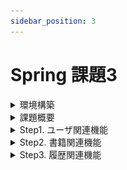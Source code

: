 ```yaml
---
sidebar_position: 3
---
```


# Spring 課題3




<details>
  <summary>環境構築</summary>
  <div>
    <details>
        <summary>データベース作成</summary>
        <div>



#### 1. 以下のリンクからpython**3.x系**をインストールして下さい  
[python 公式](https://www.python.org/)



#### 2. python がインストールされていることを確認して下さい  
コマンドプロンプトを開き、`python -V`を実行し、  
以下のような表示が出力されることを確認

```
C:\Users>python -V
Python 3.11.4
```

***※バージョン部分は異なる場合があります***



#### 3. 以下のリンクからリポジトリをzipで任意のフォルダにダウンロードして下さい
[bookdb-py](https://github.com/esx11954/bookdb-py)

ダウンロード後上記リンクの**readme.md**を参照し、  
ユーザの設定及び必要モジュールのインストールを行い、  
ローカル環境にデータベースを作成して下さい
        </div>
    </details>

    <details>
        <summary>プロジェクトインポート</summary>
        <div>

#### 1. 課題用リポジトリリソースをダウンロード  
以下のリンクから課題用リポジトリリソースをzipでダウンロードして下さい 
 
[課題用リソース](https://github.com/esx11954/books/archive/refs/heads/booksExam.zip)



#### 2. Eclipseにインストール 
ダウンロードしたzipを展開後、  
Eclipseから展開したフォルダ内のプロジェクトをインポートして下さい 
![import](./img/eclipse-import1.png)



#### 3. 動作確認 
インポートが完了したらプロジェクトを実行し、  
以下の画面が表示されることを確認して下さい
![login](./img/login.png)

        </div>
    </details>


    <details>
        <summary>ログイン</summary>
        <div>

このプロジェクトは書籍管理を目的としたシステムです
管理者はこのシステムにサインインし、各種機能を利用すると想定します  

以下の認証情報でログインし、履歴一覧ページが表示されることを確認して下さい  
ログインできない場合はDBが正常に作成されていない可能性があります  

#### 認証情報  

| メールアドレス | eightbit@eightbit.co.jp |
|---|---|
| **パスワード** | **eightbit** |

        </div>
    </details>



  </div>
</details>

<details>
    <summary>課題概要</summary>
    <div>

このシステムには以下3つの一覧画面が用意されており、  
それぞれが詳細ページ及び更新用モーダルを持ちます  
書籍、ユーザ一覧画面は新規登録画面が用意されています  

- **履歴一覧画面**
    - 履歴詳細画面
        - データ更新用モーダル



- **書籍一覧画面**
    - 新規書籍登録画面
    - 書籍詳細画面
        - データ更新用モーダル
        - 書籍貸出手続き画面



- **ユーザ一覧画面**
    - 新規ユーザ登録画面
    - ユーザ詳細画面
        - データ更新用モーダル



インポートしたプロジェクトの**serviceパッケージ内のファイル**を修正(機能を実装)することでシステムが正常に動作するようになります  

修正対象ファイルは以下の3つです  
- <em>/books/src/main/java/com/eightbit/books/service/UserService.java</em>
- <em>/books/src/main/java/com/eightbit/books/service/BookService.java</em>
- <em>/books/src/main/java/com/eightbit/books/service/HistoryService.java</em>


:::tip
### ポイント

例えば検索機能を実装する場合、  
検索ボタンをクリックしたタイミングで  
1. どのコントローラのどのメソッドにリクエストが飛ぶか
2. そのメソッドは引数として何をどのような型で受け取るか
3. そのメソッド内ではどのような処理が行われるか(serviceクラスのどのメソッドが呼ばれるか)
4. サービスクラスのメソッドは引数として何をどのような型で受け取るか
5. サービスクラスのメソッドは最終的な戻り値として何を返却すればいいのか
6. DBから何のデータを問い合わせる必要があるのか
7. DBに問い合わせる際、どのメソッドを使用するか  
8. 戻り値が必要ない場合は何をもって処理終了とするか  

等を考える必要があります  
ユーザ視点の画面の動き、修正対象メソッドの前後の処理の繋がりを意識しましょう  
また、余裕があればModelオブジェクトの持つデータがThymeleafでどのようにパースされるかを確認しましょう
:::

    </div>
</details>

<details>
    <summary>Step1. ユーザ関連機能</summary>
    <div>
## 画面一覧



### 一覧ページ
![user](./img/bookexam2/user_indexpage.png)

### 詳細ページ
![userdetail](./img/bookexam2/userDetail.png)

### 変更ページ(モーダル)
![userupdate](./img/bookexam2/userUpdate.png)






## 課題

以下の機能は必要なメソッドは存在しますが、処理が実装されていません  
編集対象ファイルの該当メソッドに要件に合うように処理を追記して下さい

編集対象ファイル：<em>/books/src/main/java/com/eightbit/books/service/UserService.java</em>  


**特定ユーザ検索(名前)**  
:::note
編集対象メソッド ： <em>searchUser</em>  
ユーザ名から該当ユーザを検索する機能  
検索クエリから姓、名どちらも検索できるようにしましょう
:::

使用イメージ

![searchUser](./img/bookexam2/searchUser.png)

**特定ユーザ検索(ID)**
:::note

編集対象メソッド ： <em>searchUserById</em>  
IDから該当ユーザを検索する機能  
一覧ページのリンクから特定ユーザの詳細ページへ遷移する際に使用する
:::

使用イメージ

![searchUserById](./img/bookexam2/searchUserById.png)

**ユーザ登録情報更新**  
:::note
編集対象メソッド ： <em>updateUser</em>  
ユーザの登録情報を更新する機能  
モーダルに入力した内容が登録後即時反映される
:::

使用イメージ

![updateUser](./img/bookexam2/updateUser.png)

**新規ユーザ登録**  
:::note
編集対象メソッド ： <em>userRegist</em>  
新規ユーザデータをDBに登録する機能  
登録後はユーザ一覧画面で該当ユーザを検索し、登録されていることを確認して下さい
:::

使用イメージ

![userRegist](./img/bookexam2/userRegist.png)

**ユーザ削除**  
:::note
編集対象メソッド ： <em>deleteUserAndHistoryData</em>  
ユーザデータを削除する機能  
特定のユーザを削除した場合、そのユーザに紐づくhistoryテーブルの履歴データも削除しましょう  
削除後はユーザ一覧画面で該当ユーザを検索し、削除されていることを確認して下さい
:::

使用イメージ

![deleteUserAndHistoryData](./img/bookexam2/deleteUserAndHistoryData.png)

以上でユーザ関連機能の課題は終了です

    </div>
</details>

<details>
    <summary>Step2. 書籍関連機能</summary>
    <div>
## 画面一覧



### 一覧ページ
![book_indexpage](./img/bookexam3/book_indexpage.png)

### 詳細ページ
![bookDetail](./img/bookexam3/bookDetail.png)

### 変更ページ(モーダル)
![bookModal](./img/bookexam3/bookModal.png)

### 書籍貸出ページ
![bookModal](./img/bookexam3/bookCheckout.png)





## 課題

以下の機能は必要なメソッドは存在しますが、処理が実装されていません  
編集対象ファイルの該当メソッドに要件に合うように処理を追記して下さい

編集対象ファイル：<em>/books/src/main/java/com/eightbit/books/service/BookService.java</em>  




**特定書籍検索(書籍名、著者名)**  

:::note
編集対象メソッド ： <em>searchBook</em>  
書籍名から該当書籍を検索する機能  
ラジオボタンによって検索対象を切り替えましょう(リポジトリのメソッドを使い分けましょう)  
:::

使用イメージ(書籍名検索)
![searchBook_name](./img/bookexam3/searchBook_name.png)
使用イメージ(著者名検索)
![searchBook_author](./img/bookexam3/searchBook_author.png)




**特定書籍検索(ID)**  

:::note
編集対象メソッド ： <em>findOne</em>  
IDから該当書籍を検索する機能  
一覧ページのリンクから特定書籍の詳細ページへ遷移する際に使用する
:::

使用イメージ
![findOne](./img/bookexam3/findOne.png)





**特定書籍検索(ジャンル)**  

:::note
編集対象メソッド ： <em>searchBookGenre</em>  
ジャンルから該当書籍を検索する機能  
一覧ページのリンクからジャンル名をクリックし、特定ジャンルに絞り込む際に使用する
:::

使用イメージ
![searchBookGenre](./img/bookexam3/searchBookGenre.png)




**書籍在庫情報更新**  

:::note
編集対象メソッド ： <em>updateBookStock</em>  
書籍の在庫情報を更新する機能  
モーダルに入力した内容が登録後即時反映される
:::

使用イメージ
![updateBookStock](./img/bookexam3/updateBookStock.png)




**新規書籍登録**  

:::note
編集対象メソッド ： <em>bookRegist</em>  
新規書籍データをDBに登録する機能  
登録後は書籍一覧画面で該当書籍を検索し、登録されていることを確認して下さい
:::

使用イメージ
![bookRegist](./img/bookexam3/bookRegist.png)




**書籍削除**  

:::note
編集対象メソッド ： <em>deleteBookAndHistoryData</em>  
書籍データを削除する機能  
特定の書籍を削除した場合、その書籍に紐づくhistoryテーブルの履歴データも削除しましょう  
削除後は書籍一覧画面で該当書籍を検索し、削除されていることを確認して下さい
:::

使用イメージ
![deleteBookAndHistoryData](./img/bookexam3/deleteBookAndHistoryData.png)





以上で書籍関連機能の課題は終了です
    </div>
</details>

<details>
    <summary>Step3. 履歴関連機能</summary>
    <div>
## 画面一覧



### 一覧ページ
![history_indexpage](./img/bookexam4/history_indexpage.png)

### 詳細ページ
![historyDetail](./img/bookexam4/historyDetail.png)

### 変更ページ(モーダル)
![historyModal](./img/bookexam4/historyModal.png)

### 書籍貸出ページ
![checkoutpage](./img/bookexam4/checkoutpage.png)




## 課題

以下の機能は必要なメソッドは存在しますが、処理が実装されていません  
編集対象ファイルの該当メソッドに要件に合うように処理を追記して下さい

編集対象ファイル：<em>/books/src/main/java/com/eightbit/books/service/HistoryService.java</em>  




**特定履歴検索(書籍名、ユーザ名)**  

:::note
編集対象メソッド ： <em>searchHistory_book</em>  
書籍名及びユーザ名から該当履歴データを検索する機能  
画面において入力されている項目、入力されていない項目を判定して処理を振り分けましょう  
条件によってリポジトリに用意されているメソッドを使い分けることになります  
:::

使用イメージ(書籍名検索)
![searchHistory_book](./img/bookexam4/searchHistory_book.png)
使用イメージ(ユーザ名検索)
![searchHistory_user](./img/bookexam4/searchHistory_user.png)




**特定履歴検索(ID)**  

:::note
編集対象メソッド ： <em>findOne</em>  
IDから該当履歴データを検索する機能  
一覧ページのリンクから特定履歴データの詳細ページへ遷移する際に使用する
:::

使用イメージ
![findOne](./img/bookexam4/findOne.png)




**返却期限更新**  

:::note
編集対象メソッド ： <em>updateDueDate</em>  
貸出書籍の返却期限をを更新する機能  
モーダルに入力した内容が登録後即時反映される
:::

使用イメージ
![updateDueDate](./img/bookexam4/updateDueDate.png)




**新規貸出履歴データ登録**  

:::note
編集対象メソッド ： <em>checkoutBook</em>  
新規履歴データをDBに登録する機能(貸出処理)  
登録後は履歴一覧画面で該当履歴データを検索し、登録されていることを確認して下さい  
貸出手続ページは**書籍詳細ページから**遷移することになるので注意しましょう  
また、貸出手続き処理後は貸出対象書籍の在庫数が「1」減っていることを確認しましょう  
:::

使用イメージ
![checkoutBook_1](./img/bookexam4/checkoutBook_1.png)
![checkoutBook_2](./img/bookexam4/checkoutBook_2.png)





**書籍返却**  

:::note
編集対象メソッド ： <em>returnBook</em>  
貸し出していた書籍の返却処理をする機能  
返却処理後は履歴一覧画面で該当履歴を検索し、以下を確認しましょう  
- 返却日に返却時の日時が反映されていること、  
- 返却状況が「T」になっていること
- 返却対象書籍の在庫数が「1」増えていること
:::

使用イメージ
![returnBook](./img/bookexam4/returnBook.png)





**履歴データ削除**  

:::note
編集対象メソッド ： <em>deleteHistory</em>  
履歴データを削除する機能  
削除後は履歴一覧画面で該当履歴を検索し、削除されていることを確認して下さい  
また、返却状況が「F」のデータを削除した場合、削除対象データに紐づく書籍の在庫数が「1」増えていることを確認しましょう  
:::

使用イメージ
![deleteHistory](./img/bookexam4/deleteHistory.png)





以上で履歴関連機能の課題は終了です
    </div>
</details>
